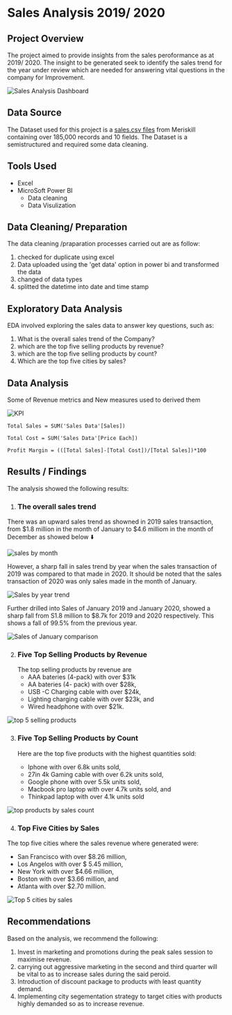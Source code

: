 # Sales Analysis 2019/ 2020 #

## Project Overview ##
The project aimed to provide insights from the sales peroformance as at 2019/ 2020. 
The insight to be generated seek to identify the sales trend for the year under review which are needed 
for answering vital questions in the  company for Improvement.

![Sales Analysis Dashboard ](https://github.com/erebicraft/salesanalysis-meriskill/assets/137629549/8b11ab0e-69e6-48f6-8e00-9956d19b602f)

## Data Source ##
The Dataset used for this project is a [sales.csv files](https://github.com/erebicraft/salesanalysis-meriskill/blob/main/Sales%20Data.csv)
from Meriskill containing over 185,000 records and 10 fields. The Dataset is a semistructured and required some data cleaning.

 ## Tools Used  ##
 - Excel
 - MicroSoft Power BI
    - Data cleaning
    - Data Visulization
 ## Data Cleaning/ Preparation
   The data cleaning /praparation processes carried out are as follow:
   1. checked for duplicate using excel
   2. Data uploaded using the 'get data' option in power bi  and transformed the data
   3. changed of data types
   4. splitted the datetime into date and time stamp
## Exploratory Data Analysis ##
 EDA involved exploring the sales data to answer key questions, such as:
  1. What is the overall sales trend of the Company?
  2. which are the top five selling products by revenue?
  3. which are the top five selling products by count?
  4. Which are the top five cities by sales?
## Data Analysis ##
Some of Revenue metrics and New measures used to derived them

![KPI ](https://github.com/erebicraft/salesanalysis-meriskill/assets/137629549/1071bf99-769d-4535-9a65-8eddb8fbd96f)

```power bi
Total Sales = SUM('Sales Data'[Sales])
```
```power bi
Total Cost = SUM('Sales Data'[Price Each])
```
 ```power bi
 Profit Margin = (([Total Sales]-[Total Cost])/[Total Sales])*100
 ```
## Results / Findings ##
The analysis showed the following results:
1. ### The overall sales trend ###
There was an upward sales trend as showned in 2019 sales transaction, from  $1.8 million in the month of January to $4.6 milliom in the month of December as showed below ⬇️

![sales by month](https://github.com/erebicraft/salesanalysis-meriskill/assets/137629549/6c648646-3721-4eca-86ee-b7c129d514cb)

 However, a sharp fall in sales trend by year when the sales transaction of 2019 was compared to that made in 2020. It should be noted that the sales transaction of 2020 was only sales made in the month of January. 

![Sales by year trend](https://github.com/erebicraft/salesanalysis-meriskill/assets/137629549/89ba44bd-8cce-4661-ab72-2d63dee04091)

Further drilled into Sales of January 2019 and January 2020, showed a sharp fall from S1.8 million to $8.7k for 2019 and 2020 respectively.
This shows a fall of 99.5% from the previous year.

![Sales of January comparison](https://github.com/erebicraft/salesanalysis-meriskill/assets/137629549/034dcd24-e262-4ed2-9f91-872794b6fa72)

2. ### Five Top Selling Products by Revenue ###
   The top selling products by revenue are
    - AAA bateries (4-pack) with over $31k
    - AA bateries (4- pack) with over $28k,
    - USB -C Charging cable with over $24k,
    - Lighting charging cable with over $23k, and
    - Wired headphone with over $21k.

![top 5 selling products](https://github.com/erebicraft/salesanalysis-meriskill/assets/137629549/b35bbdc1-a7d0-4c6f-9986-30073a1f8bec)

3. ### Five Top Selling Products by Count ###

   Here are the top five products with the highest quantities sold:
   - Iphone with over 6.8k units sold,
   - 27in 4k Gaming cable with over 6.2k units sold,
   - Google phone with over 5.5k units sold,
   - Macbook pro laptop with over 4.7k units sold, and
   - Thinkpad laptop with over 4.1k units sold
     
![top products by sales count](https://github.com/erebicraft/salesanalysis-meriskill/assets/137629549/fc9c5452-3df2-4c23-aeb7-b8d5c8505b95)

4. ### Top Five Cities by Sales ###
 The top five cities where the sales revenue where generated were:
 - San Francisco with over $8.26 million,
 - Los Angelos with over $ 5.45 million,
 - New York with over $4.66 million,
 - Boston with over $3.66 million, and
 - Atlanta with over $2.70 million.
 
 ![Top 5 cities by sales](https://github.com/erebicraft/salesanalysis-meriskill/assets/137629549/8b7d2d26-ca8e-4787-a070-0247eebb8a13)

## Recommendations ##
Based on the analysis, we recommend the following:
1.  Invest in marketing and promotions during the peak sales session to maximise revenue.
2.  carrying out aggressive marketing in the second and third quarter will be vital to as to increase sales during the said peroid.
3.  Introduction of discount package to products with least quantity demand.
4.  Implementing  city segementation strategy to target cities with products highly demanded so as to increase revenue.
